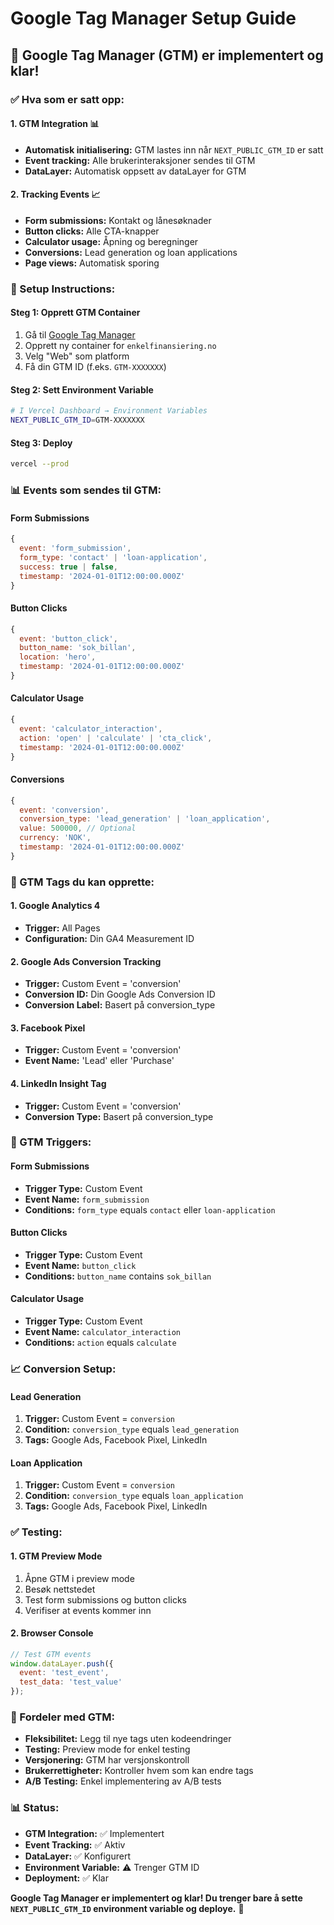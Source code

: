 # Google Tag Manager Setup Guide

## 🎯 **Google Tag Manager (GTM) er implementert og klar!**

### **✅ Hva som er satt opp:**

#### **1. GTM Integration** 📊
- **Automatisk initialisering:** GTM lastes inn når `NEXT_PUBLIC_GTM_ID` er satt
- **Event tracking:** Alle brukerinteraksjoner sendes til GTM
- **DataLayer:** Automatisk oppsett av dataLayer for GTM

#### **2. Tracking Events** 📈
- **Form submissions:** Kontakt og lånesøknader
- **Button clicks:** Alle CTA-knapper
- **Calculator usage:** Åpning og beregninger
- **Conversions:** Lead generation og loan applications
- **Page views:** Automatisk sporing

### **🚀 Setup Instructions:**

#### **Steg 1: Opprett GTM Container**
1. Gå til [Google Tag Manager](https://tagmanager.google.com)
2. Opprett ny container for `enkelfinansiering.no`
3. Velg "Web" som platform
4. Få din GTM ID (f.eks. `GTM-XXXXXXX`)

#### **Steg 2: Sett Environment Variable**
```bash
# I Vercel Dashboard → Environment Variables
NEXT_PUBLIC_GTM_ID=GTM-XXXXXXX
```

#### **Steg 3: Deploy**
```bash
vercel --prod
```

### **📊 Events som sendes til GTM:**

#### **Form Submissions**
```javascript
{
  event: 'form_submission',
  form_type: 'contact' | 'loan-application',
  success: true | false,
  timestamp: '2024-01-01T12:00:00.000Z'
}
```

#### **Button Clicks**
```javascript
{
  event: 'button_click',
  button_name: 'sok_billan',
  location: 'hero',
  timestamp: '2024-01-01T12:00:00.000Z'
}
```

#### **Calculator Usage**
```javascript
{
  event: 'calculator_interaction',
  action: 'open' | 'calculate' | 'cta_click',
  timestamp: '2024-01-01T12:00:00.000Z'
}
```

#### **Conversions**
```javascript
{
  event: 'conversion',
  conversion_type: 'lead_generation' | 'loan_application',
  value: 500000, // Optional
  currency: 'NOK',
  timestamp: '2024-01-01T12:00:00.000Z'
}
```

### **🎯 GTM Tags du kan opprette:**

#### **1. Google Analytics 4**
- **Trigger:** All Pages
- **Configuration:** Din GA4 Measurement ID

#### **2. Google Ads Conversion Tracking**
- **Trigger:** Custom Event = 'conversion'
- **Conversion ID:** Din Google Ads Conversion ID
- **Conversion Label:** Basert på conversion_type

#### **3. Facebook Pixel**
- **Trigger:** Custom Event = 'conversion'
- **Event Name:** 'Lead' eller 'Purchase'

#### **4. LinkedIn Insight Tag**
- **Trigger:** Custom Event = 'conversion'
- **Conversion Type:** Basert på conversion_type

### **🔧 GTM Triggers:**

#### **Form Submissions**
- **Trigger Type:** Custom Event
- **Event Name:** `form_submission`
- **Conditions:** `form_type` equals `contact` eller `loan-application`

#### **Button Clicks**
- **Trigger Type:** Custom Event
- **Event Name:** `button_click`
- **Conditions:** `button_name` contains `sok_billan`

#### **Calculator Usage**
- **Trigger Type:** Custom Event
- **Event Name:** `calculator_interaction`
- **Conditions:** `action` equals `calculate`

### **📈 Conversion Setup:**

#### **Lead Generation**
1. **Trigger:** Custom Event = `conversion`
2. **Condition:** `conversion_type` equals `lead_generation`
3. **Tags:** Google Ads, Facebook Pixel, LinkedIn

#### **Loan Application**
1. **Trigger:** Custom Event = `conversion`
2. **Condition:** `conversion_type` equals `loan_application`
3. **Tags:** Google Ads, Facebook Pixel, LinkedIn

### **✅ Testing:**

#### **1. GTM Preview Mode**
1. Åpne GTM i preview mode
2. Besøk nettstedet
3. Test form submissions og button clicks
4. Verifiser at events kommer inn

#### **2. Browser Console**
```javascript
// Test GTM events
window.dataLayer.push({
  event: 'test_event',
  test_data: 'test_value'
});
```

### **🎯 Fordeler med GTM:**

- **Fleksibilitet:** Legg til nye tags uten kodeendringer
- **Testing:** Preview mode for enkel testing
- **Versjonering:** GTM har versjonskontroll
- **Brukerrettigheter:** Kontroller hvem som kan endre tags
- **A/B Testing:** Enkel implementering av A/B tests

### **📊 Status:**
- **GTM Integration:** ✅ Implementert
- **Event Tracking:** ✅ Aktiv
- **DataLayer:** ✅ Konfigurert
- **Environment Variable:** ⚠️ Trenger GTM ID
- **Deployment:** ✅ Klar

**Google Tag Manager er implementert og klar! Du trenger bare å sette `NEXT_PUBLIC_GTM_ID` environment variable og deploye.** 🚀
